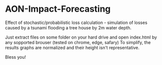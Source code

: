 # AON-Impact-Forecasting
Effect of stochastic/probabilistic loss calculation - simulation of losses caused by a tsunami flooding a tree house by 2m water depth.

Just extract files on some folder on your hard drive and open index.html by any sopported brouser (tested on chrome, edge, safary)
To simplify, the results graphs are normalized and their height isn't representative.

Bless you!
